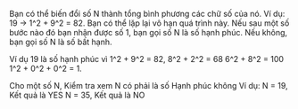 Bạn có thể biến đổi số N thành tổng bình phương các chữ số của nó. 
Ví dụ: 19 -> 1^2 + 9^2 = 82. 
Bạn có thể lặp lại vô hạn quá trình này. 
Nếu sau một số bước nào đó bạn nhận được số 1, bạn gọi số N là số hạnh phúc. Nếu không, bạn gọi số N là số bất hạnh.

Ví dụ 19 là số hạnh phúc vì 
1^2 + 9^2 = 82, 
8^2 + 2^2 = 68
6^2 + 8^2 = 100
1^2 + 0^2 + 0^2 = 1.

Cho một số N, Kiểm tra xem N có phải là số Hạnh phúc không
Ví dụ:
N = 19, Kết quả là YES
N = 35, Kết quả là NO